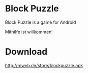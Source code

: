 # Block Puzzle

Block Puzzle is a game for Android

Mithilfe ist willkommen!

# Download

http://mwvb.de/store/blockpuzzle.apk
